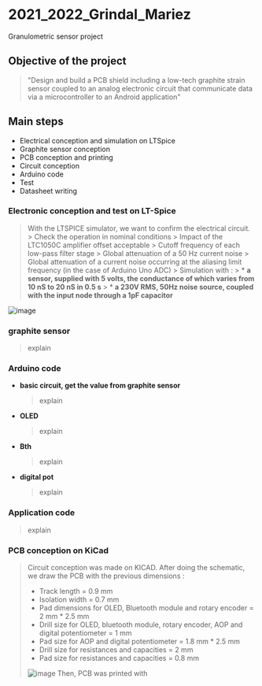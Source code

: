 # 2021_2022_Grindal_Mariez

Granulometric sensor project

## Objective of the project
> "Design and build a PCB shield including a low-tech graphite strain sensor coupled to an analog electronic circuit that communicate data via a microcontroller to an Android application"

## Main steps
* Electrical conception and simulation on LTSpice
* Graphite sensor conception
* PCB conception and printing
* Circuit conception
* Arduino code
* Test
* Datasheet writing

### Electronic conception and test on LT-Spice
> With the LTSPICE simulator, we want to confirm the electrical circuit.  
    > Check the operation in nominal conditions
    > Impact of the LTC1050C amplifier offset acceptable
    > Cutoff frequency of each low-pass filter stage 
    > Global attenuation of a 50 Hz current noise
    > Global attenuation of a current noise occurring at the aliasing limit frequency (in the case of Arduino Uno ADC)
    > Simulation with :
    > * **a sensor, supplied with 5 volts, the conductance of which varies from 10 nS to 20 nS in 0.5 s**
    > * **a 230V RMS, 50Hz noise source, coupled with the input node through a 1pF capacitor**
>
![image](https://user-images.githubusercontent.com/95586528/160655085-99379685-04d5-4e0f-9d88-0ecf0dfbc2ce.png)

### graphite sensor
> explain
> 
### Arduino code
* **basic circuit, get the value from graphite sensor**
    > explain
* **OLED**
    > explain
* **Bth** 
    > explain
* **digital pot**
    > explain

### Application code
> explain
> 
### PCB conception on KiCad
> Circuit conception was made on KICAD. After doing the schematic, we draw the PCB with the previous dimensions :
> * Track length = 0.9 mm
> * Isolation width = 0.7 mm
> * Pad dimensions for OLED, Bluetooth module and rotary encoder = 2 mm * 2.5 mm
> * Drill size for OLED, bluetooth module, rotary encoder, AOP and digital potentiometer = 1 mm
> * Pad size for AOP and digital potentiometer = 1.8 mm * 2.5 mm
> * Drill size for resistances and capacities = 2 mm
> * Pad size for resistances and capacities = 0.8 mm
> 
> ![image](https://user-images.githubusercontent.com/95586528/160405697-4437e986-bbf9-4ef6-8740-eef16d24775e.png)
> Then, PCB was printed with 
